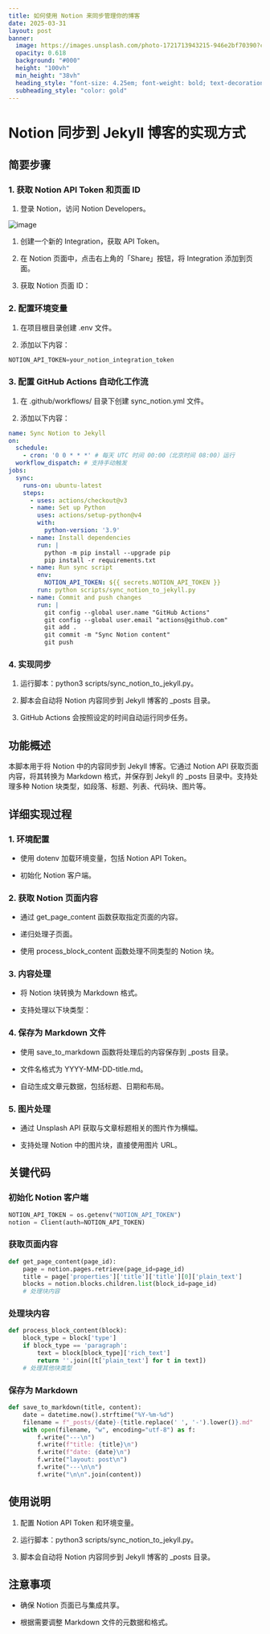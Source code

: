 ```yaml
---
title: 如何使用 Notion 来同步管理你的博客
date: 2025-03-31
layout: post
banner:
  image: https://images.unsplash.com/photo-1721713943215-946e2bf70390?crop=entropy&cs=tinysrgb&fit=max&fm=jpg&ixid=M3w2OTIwMzJ8MHwxfHJhbmRvbXx8fHx8fHx8fDE3NDM0NTk1ODF8&ixlib=rb-4.0.3&q=80&w=1080
  opacity: 0.618
  background: "#000"
  height: "100vh"
  min_height: "38vh"
  heading_style: "font-size: 4.25em; font-weight: bold; text-decoration: underline"
  subheading_style: "color: gold"
---
```


# Notion 同步到 Jekyll 博客的实现方式

## 简要步骤

### 1. 获取 Notion API Token 和页面 ID

1. 登录 Notion，访问 Notion Developers。

![image](https://prod-files-secure.s3.us-west-2.amazonaws.com/a7a0cc5a-89b9-4cda-8686-1fba0ca52f40/d19c1afe-dea5-4312-9333-786b0ba83054/image.png?X-Amz-Algorithm=AWS4-HMAC-SHA256&X-Amz-Content-Sha256=UNSIGNED-PAYLOAD&X-Amz-Credential=ASIAZI2LB4666F4IAQEC%2F20250331%2Fus-west-2%2Fs3%2Faws4_request&X-Amz-Date=20250331T221941Z&X-Amz-Expires=3600&X-Amz-Security-Token=IQoJb3JpZ2luX2VjEEMaCXVzLXdlc3QtMiJGMEQCIHaiFrX4DIh%2FwFLOEdVRQFO2ukqy2MXn%2B5ND4dZRQeLxAiBBFs1ViltvDr9KRA%2F7cLjHfdh6UG8d%2B9t%2BXlW6QtsKUCqIBAir%2F%2F%2F%2F%2F%2F%2F%2F%2F%2F8BEAAaDDYzNzQyMzE4MzgwNSIMzNKGkpB7iSHDKc2DKtwDCVqUdKeidm5svkehD3sxelCMk9oaVaEz6P3xQ1kKIxYjTlVykHFH5YetJG2t4J1GNUvSd0PFre1a4FH1rZwRk4YPIcDJ2LS54Zs7xxvbhYTD0zhNRAOIgRh3SObbNCkMV%2BCrQCzHveE7NQ3S1tXRKZwYB9M%2B8BHKu4wrx%2B0fYEp72jxYXHcjL2DchZeQVWCbZMxModeajh8A3CLJ5Lh1D1WczA5jqHH0Fria812wzOdvP2JGJzF4IizmdrjZUa0HTsnWr3Zrf5OZNh6dZbuNCLuGNpKq8P3x6Ni2O6XC0%2BDlViDxIh0AkaCNQGsPEgU6B3n1xLQ%2Fwigx877IyTxxGC5OlpkwPrQBUCOC0q4ZAQ3xruiIXmcobc9A9AmjG4jJ8l5Dfb%2FstdEsnGYohkQZql6hhl3fjJsMcXiCbLAs%2BAoq2pGeF9RG3%2BNph6MPnAB4yFPWiZyi1XiLmfbJrBh4GELQw7Jl88tZ6D6TzwulgJDhxgJ4bKV%2Fqa7sfoPQDH6J9ae0QADAbf4575OHBlizuN8RFh4AOJKtv2PRd1L3IAnD2THe%2FFYm3eQjLg3J%2BTfcaUkAFPsNLYmGM6P1mvSkwhGApyi8WRvYy7VPBYgtdjWtqZyR1AM7w%2B2Sfj4w%2BbirvwY6pgEheYwEqmI9FLcAjgYJmp7HeTBC67DCXC2AVwdbTnk5ZsFn5se3u0FOGm4AvIdy7%2F5UBT9XMPNBhvmHqH4dUZOEmdoeDljD%2Bzz731CN5r6OoLRL%2BBbhcKufZw6oK75GNPvHSpwjUo4Cm9mNInX3UNILPr7SfED4qCjT3upbvn5Zl5gFjRH%2Bfh2xNnpzJFJe7eAA1yruqmqS2wyQEfLspbb63QFfbzsC&X-Amz-Signature=72602b52a731190b80feade120580e470848e0ead19b86ebfaad19c51477d1d5&X-Amz-SignedHeaders=host&x-id=GetObject)

1. 创建一个新的 Integration，获取 API Token。

1. 在 Notion 页面中，点击右上角的「Share」按钮，将 Integration 添加到页面。

1. 获取 Notion 页面 ID：


### 2. 配置环境变量

1. 在项目根目录创建 .env 文件。

1. 添加以下内容：

```javascript
NOTION_API_TOKEN=your_notion_integration_token
```

### 3. 配置 GitHub Actions 自动化工作流

1. 在 .github/workflows/ 目录下创建 sync_notion.yml 文件。

1. 添加以下内容：

```yaml
name: Sync Notion to Jekyll
on:
  schedule:
    - cron: '0 0 * * *' # 每天 UTC 时间 00:00（北京时间 08:00）运行
  workflow_dispatch: # 支持手动触发
jobs:
  sync:
    runs-on: ubuntu-latest
    steps:
      - uses: actions/checkout@v3
      - name: Set up Python
        uses: actions/setup-python@v4
        with:
          python-version: '3.9'
      - name: Install dependencies
        run: |
          python -m pip install --upgrade pip
          pip install -r requirements.txt
      - name: Run sync script
        env:
          NOTION_API_TOKEN: ${{ secrets.NOTION_API_TOKEN }}
        run: python scripts/sync_notion_to_jekyll.py
      - name: Commit and push changes
        run: |
          git config --global user.name "GitHub Actions"
          git config --global user.email "actions@github.com"
          git add .
          git commit -m "Sync Notion content"
          git push
```

### 4. 实现同步

1. 运行脚本：python3 scripts/sync_notion_to_jekyll.py。

1. 脚本会自动将 Notion 内容同步到 Jekyll 博客的 _posts 目录。

1. GitHub Actions 会按照设定的时间自动运行同步任务。

## 功能概述

本脚本用于将 Notion 中的内容同步到 Jekyll 博客。它通过 Notion API 获取页面内容，将其转换为 Markdown 格式，并保存到 Jekyll 的 _posts 目录中。支持处理多种 Notion 块类型，如段落、标题、列表、代码块、图片等。

## 详细实现过程

### 1. 环境配置

- 使用 dotenv 加载环境变量，包括 Notion API Token。

- 初始化 Notion 客户端。

### 2. 获取 Notion 页面内容

- 通过 get_page_content 函数获取指定页面的内容。

- 递归处理子页面。

- 使用 process_block_content 函数处理不同类型的 Notion 块。

### 3. 内容处理

- 将 Notion 块转换为 Markdown 格式。

- 支持处理以下块类型：


### 4. 保存为 Markdown 文件

- 使用 save_to_markdown 函数将处理后的内容保存到 _posts 目录。

- 文件名格式为 YYYY-MM-DD-title.md。

- 自动生成文章元数据，包括标题、日期和布局。

### 5. 图片处理

- 通过 Unsplash API 获取与文章标题相关的图片作为横幅。

- 支持处理 Notion 中的图片块，直接使用图片 URL。

## 关键代码

### 初始化 Notion 客户端

```python
NOTION_API_TOKEN = os.getenv("NOTION_API_TOKEN")
notion = Client(auth=NOTION_API_TOKEN)
```

### 获取页面内容

```python
def get_page_content(page_id):
    page = notion.pages.retrieve(page_id=page_id)
    title = page['properties']['title']['title'][0]['plain_text']
    blocks = notion.blocks.children.list(block_id=page_id)
    # 处理块内容
```

### 处理块内容

```python
def process_block_content(block):
    block_type = block['type']
    if block_type == 'paragraph':
        text = block[block_type]['rich_text']
        return ''.join([t['plain_text'] for t in text])
    # 处理其他块类型
```

### 保存为 Markdown

```python
def save_to_markdown(title, content):
    date = datetime.now().strftime("%Y-%m-%d")
    filename = f"_posts/{date}-{title.replace(' ', '-').lower()}.md"
    with open(filename, "w", encoding="utf-8") as f:
        f.write("---\n")
        f.write(f"title: {title}\n")
        f.write(f"date: {date}\n")
        f.write("layout: post\n")
        f.write("---\n\n")
        f.write("\n\n".join(content))
```

## 使用说明

1. 配置 Notion API Token 和环境变量。

1. 运行脚本：python3 scripts/sync_notion_to_jekyll.py。

1. 脚本会自动将 Notion 内容同步到 Jekyll 博客的 _posts 目录。

## 注意事项

- 确保 Notion 页面已与集成共享。

- 根据需要调整 Markdown 文件的元数据和格式。